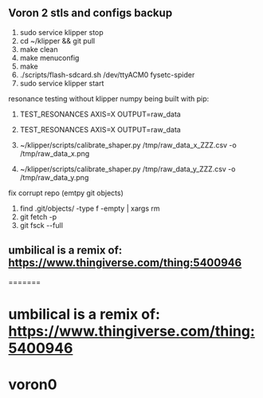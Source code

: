 ## Voron 2 stls and configs backup

1. sudo service klipper stop
2. cd ~/klipper && git pull
3. make clean
4. make menuconfig
5. make
6. ./scripts/flash-sdcard.sh /dev/ttyACM0 fysetc-spider
7. sudo service klipper start

resonance testing without klipper numpy being built with pip:

1. TEST_RESONANCES AXIS=X OUTPUT=raw_data
2. TEST_RESONANCES AXIS=X OUTPUT=raw_data

3. ~/klipper/scripts/calibrate_shaper.py /tmp/raw_data_x_ZZZ.csv -o /tmp/raw_data_x.png
4. ~/klipper/scripts/calibrate_shaper.py /tmp/raw_data_y_ZZZ.csv -o /tmp/raw_data_y.png

fix corrupt repo (emtpy git objects)

1. find .git/objects/ -type f -empty | xargs rm
2. git fetch -p
3. git fsck --full

## umbilical is a remix of: https://www.thingiverse.com/thing:5400946
=======
# umbilical is a remix of: https://www.thingiverse.com/thing:5400946
# voron0
